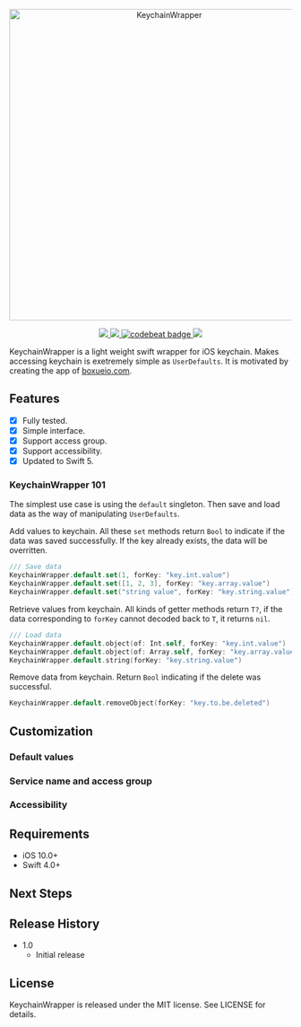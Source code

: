 
<p align="center">
<img src="https://github.com/puretears/KeychainWrapper/blob/master/banner@2x.jpg" alt="KeychainWrapper" title="KeychainWrapper" width="555"/>
</p>

<p align="center">
<a href="https://github.com/puretears/KeychainWrapper">
<img src="https://travis-ci.org/puretears/KeychainWrapper.svg?branch=master">
</a>
<a href="https://codecov.io/gh/puretears/KeychainWrapper">
<img src="https://codecov.io/gh/puretears/KeychainWrapper/branch/master/graph/badge.svg" />
</a>
<a href="https://codebeat.co/projects/github-com-puretears-keychainwrapper-master">
<img alt="codebeat badge" src="https://codebeat.co/badges/b28efd16-4690-410c-8497-b985e2490bcc" />
</a>
<a href="https://github.com/Carthage/Carthage/">
<img src="https://img.shields.io/badge/Carthage-compatible-4BC51D.svg?style=flat">
</a>
</p>

KeychainWrapper is a light weight swift wrapper for iOS keychain. Makes accessing keychain is exetremely simple as `UserDefaults`. It is motivated by creating the app of [boxueio.com](https://boxueio.com).

## Features

- [x] Fully tested.
- [x] Simple interface.
- [x] Support access group.
- [x] Support accessibility.
- [x] Updated to Swift 5.

### KeychainWrapper 101

The simplest use case is using the `default` singleton. Then save and load data as the way of manipulating `UserDefaults`.

Add values to keychain. All these `set` methods return `Bool` to indicate if the data was saved successfully. If the key already exists, the data will be overritten.

```swift
/// Save data
KeychainWrapper.default.set(1, forKey: "key.int.value")
KeychainWrapper.default.set([1, 2, 3], forKey: "key.array.value")
KeychainWrapper.default.set("string value", forKey: "key.string.value")
```

Retrieve values from keychain. All kinds of getter methods return `T?`, if the data corresponding to `forKey` cannot decoded back to `T`, it returns `nil`.

```swift
/// Load data
KeychainWrapper.default.object(of: Int.self, forKey: "key.int.value")
KeychainWrapper.default.object(of: Array.self, forKey: "key.array.value")
KeychainWrapper.default.string(forKey: "key.string.value")
```

Remove data from keychain. Return `Bool` indicating if the delete was successful.

```swift
KeychainWrapper.default.removeObject(forKey: "key.to.be.deleted")
```

## Customization

### Default values



### Service name and access group



### Accessibility




## Requirements

- iOS 10.0+
- Swift 4.0+

## Next Steps


## Release History

- 1.0
  * Initial release

## License

KeychainWrapper is released under the MIT license. See LICENSE for details.
